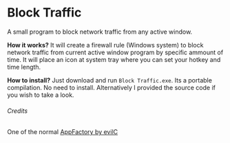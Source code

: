 # Block Traffic
A small program to block network traffic from any active window.

**How it works?**
It will create a firewall rule (Windows system) to block network traffic from current active window program by specific ammount of time.
It will place an icon at system tray where you can set your hotkey and time length.

**How to install?**
Just download and run `Block Traffic.exe`. Its a portable compilation. No need to install.
Alternatively I provided the source code if you wish to take a look.
###### Credits
One of the normal [AppFactory by evilC](https://github.com/evilC/AppFactory) 
